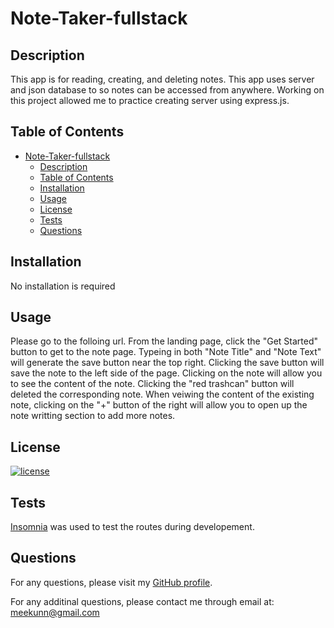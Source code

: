 # Note-Taker-fullstack

## Description

This app is for reading, creating, and deleting notes. This app uses server and json database to so notes can be accessed from anywhere. Working on this project allowed me to practice creating server using express.js.

## Table of Contents

- [Note-Taker-fullstack](#note-taker-fullstack)
  - [Description](#description)
  - [Table of Contents](#table-of-contents)
  - [Installation](#installation)
  - [Usage](#usage)
  - [License](#license)
  - [Tests](#tests)
  - [Questions](#questions)

## Installation

No installation is required

## Usage

Please go to the folloing url.
From the landing page, click the "Get Started" button to get to the note page. Typeing in both "Note Title" and "Note Text"  will generate the save button  near  the top right. Clicking the save button will save the note to the left side of the page. Clicking on the note will allow you to see the content of the note. Clicking the  "red trashcan"  button will deleted the corresponding note. When veiwing the content of the  existing note, clicking on the "+" button of the right will allow you to open up the note writting section to add more notes.

## License
  
[![license](https://img.shields.io/badge/License-MIT-green)](https://choosealicense.com/licenses/mit/)

## Tests

[Insomnia](https://insomnia.rest/) was used to test the routes during developement.

## Questions

For any questions, please visit my [GitHub profile](https://github.com/meekunn1).

For any additinal questions, please contact me through email at: meekunn@gmail.com